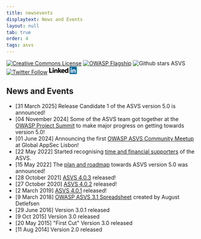 ```yaml
---
title: newsevents
displaytext: News and Events
layout: null
tab: true
order: 4
tags: asvs
---
```

[![Creative Commons License](https://licensebuttons.net/l/by-sa/4.0/88x31.png)](https://creativecommons.org/licenses/by-sa/4.0/ "CC BY-SA 4.0")
[![OWASP Flagship](https://img.shields.io/badge/owasp-flagship%20project-48A646.svg)](https://www.owasp.org/index.php/Category:OWASP_Project#tab=Project_Inventory)
![Github stars ASVS](https://img.shields.io/github/stars/OWASP/asvs?label=Stars%20ASVS&style=social)
[![Twitter Follow](https://img.shields.io/twitter/follow/OWASP_ASVS.svg?style=social&label=Follow)](https://twitter.com/OWASP_ASVS)
[<img src="./assets/images/LinkedIn_Logo.svg" height=20>](https://www.linkedin.com/company/owasp-asvs/)


## News and Events
* [31 March 2025] Release Candidate 1 of the ASVS version 5.0 is announced!
* [04 November 2024] Some of the ASVS team got together at the [OWASP Project Summit](https://web.archive.org/web/20250000000000*/https://owaspprojectsummit.org/) to make major progress on getting towards version 5.0!
* [01 June 2024] Announcing the first [OWASP ASVS Community Meetup](https://owasp.org/www-project-application-security-verification-standard/#div-meetup) at Global AppSec Lisbon!
* [22 May 2022] Started recognising [time and financial supporters](https://owasp.org/www-project-application-security-verification-standard/#div-supporters) of the ASVS.
* [15 May 2022] The [plan and roadmap](https://owasp.org/blog/2022/05/15/asvs-5.0-roadmap.html) towards ASVS version 5.0 was announced!
* [28 October 2021] [ASVS 4.0.3](https://github.com/OWASP/ASVS/tree/v4.0.3#latest-stable-version---403) released!
* [27 October 2020] [ASVS 4.0.2](https://github.com/OWASP/ASVS/tree/v4.0.2#latest-stable-version---402) released!
* [2 March 2019] [ASVS 4.0.1](https://github.com/OWASP/ASVS/tree/v4.0.1/4.0) released!
* [9 March 2018] [OWASP ASVS 3.1 Spreadsheet](https://docs.google.com/spreadsheets/d/1ic7gsib--Cn4ujrA8rhvzuUmMFpQ2Jkl96SZDCEtqJg/edit?ts=5a6bafe1#gid=950526877) created by August Detlefsen
* [29 June 2016] Version 3.0.1 released
* [9 Oct 2015] Version 3.0 released
* [20 May 2015] "First Cut" Version 3.0 released
* [11 Aug 2014] Version 2.0 released
